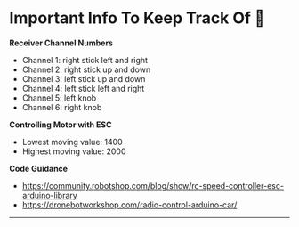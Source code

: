 # Important Info To Keep Track Of :star2:

**Receiver Channel Numbers**
* Channel 1: right stick left and right
* Channel 2: right stick up and down
* Channel 3: left stick up and down
* Channel 4: left stick left and right
* Channel 5: left knob
* Channel 6: right knob

**Controlling Motor with ESC**
* Lowest moving value: 1400
* Highest moving value: 2000

**Code Guidance**
* https://community.robotshop.com/blog/show/rc-speed-controller-esc-arduino-library
* https://dronebotworkshop.com/radio-control-arduino-car/
---
